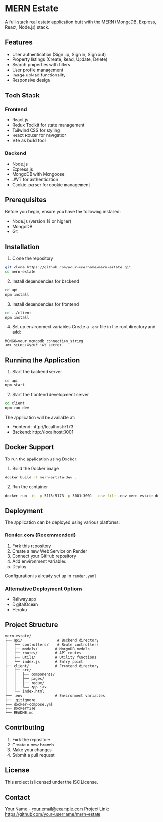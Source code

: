 # MERN Estate

A full-stack real estate application built with the MERN (MongoDB, Express, React, Node.js) stack.

## Features

- User authentication (Sign up, Sign in, Sign out)
- Property listings (Create, Read, Update, Delete)
- Search properties with filters
- User profile management
- Image upload functionality
- Responsive design

## Tech Stack

### Frontend
- React.js
- Redux Toolkit for state management
- Tailwind CSS for styling
- React Router for navigation
- Vite as build tool

### Backend
- Node.js
- Express.js
- MongoDB with Mongoose
- JWT for authentication
- Cookie-parser for cookie management

## Prerequisites

Before you begin, ensure you have the following installed:
- Node.js (version 18 or higher)
- MongoDB
- Git

## Installation

1. Clone the repository
```bash
git clone https://github.com/your-username/mern-estate.git
cd mern-estate
```

2. Install dependencies for backend
```bash
cd api
npm install
```

3. Install dependencies for frontend
```bash
cd ../client
npm install
```

4. Set up environment variables
Create a `.env` file in the root directory and add:
```env
MONGO=your_mongodb_connection_string
JWT_SECRET=your_jwt_secret
```

## Running the Application

1. Start the backend server
```bash
cd api
npm start
```

2. Start the frontend development server
```bash
cd client
npm run dev
```

The application will be available at:
- Frontend: http://localhost:5173
- Backend: http://localhost:3001

## Docker Support

To run the application using Docker:

1. Build the Docker image
```bash
docker build -t mern-estate-dev .
```

2. Run the container
```bash
docker run -it -p 5173:5173 -p 3001:3001 --env-file .env mern-estate-dev
```

## Deployment

The application can be deployed using various platforms:

### Render.com (Recommended)
1. Fork this repository
2. Create a new Web Service on Render
3. Connect your GitHub repository
4. Add environment variables
5. Deploy

Configuration is already set up in `render.yaml`

### Alternative Deployment Options
- Railway.app
- DigitalOcean
- Heroku

## Project Structure

```
mern-estate/
├── api/                # Backend directory
│   ├── controllers/    # Route controllers
│   ├── models/        # MongoDB models
│   ├── routes/        # API routes
│   ├── utils/         # Utility functions
│   └── index.js       # Entry point
├── client/            # Frontend directory
│   ├── src/
│   │   ├── components/
│   │   ├── pages/
│   │   ├── redux/
│   │   └── App.jsx
│   └── index.html
├── .env               # Environment variables
├── .gitignore
├── docker-compose.yml
├── Dockerfile
└── README.md
```

## Contributing

1. Fork the repository
2. Create a new branch
3. Make your changes
4. Submit a pull request

## License

This project is licensed under the ISC License.

## Contact

Your Name - your.email@example.com
Project Link: https://github.com/your-username/mern-estate
